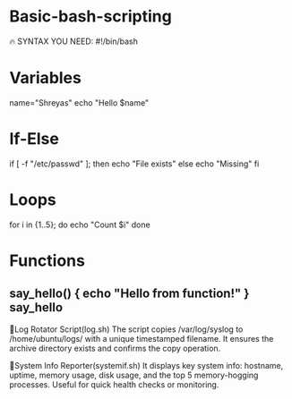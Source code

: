 # Basic-bash-scripting
🔥 SYNTAX YOU NEED:
#!/bin/bash
# Variables
name="Shreyas"
echo "Hello $name"
# If-Else
if [ -f "/etc/passwd" ]; then
  echo "File exists"
else
  echo "Missing"
fi
# Loops
for i in {1..5}; do
  echo "Count $i"
done
# Functions
say_hello() {
  echo "Hello from function!"
}
say_hello
------------------------------------------------------------------------------------------------------------------------------
📌Log Rotator Script(log.sh)
The script copies /var/log/syslog to /home/ubuntu/logs/ with a unique timestamped filename. It ensures the archive directory exists and confirms the copy operation.

📌System Info Reporter(systemif.sh)
It displays key system info: hostname, uptime, memory usage, disk usage, and the top 5 memory-hogging processes. Useful for quick health checks or monitoring.
